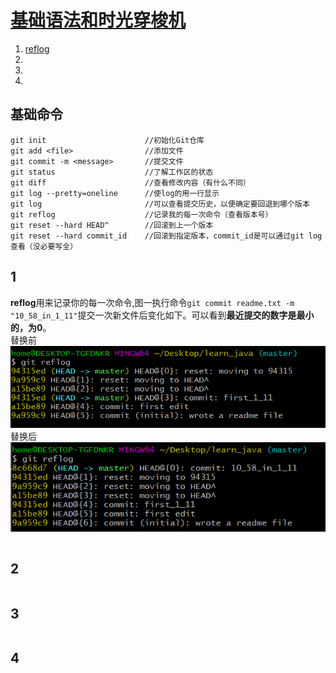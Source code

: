 # [基础语法和时光穿梭机](./basic_grammer.md)
1. [reflog](#1)
2. [](#2)
3. [](#3)
4. [](#4)  

## 基础命令
```git
git init                      //初始化Git仓库
git add <file>                //添加文件
git commit -m <message>       //提交文件
git status                    //了解工作区的状态
git diff                      //查看修改内容（有什么不同）
git log --pretty=oneline      //使log的用一行显示
git log                       //可以查看提交历史，以便确定要回退到哪个版本
git reflog                    //记录我的每一次命令（查看版本号）
git reset --hard HEAD^        //回滚到上一个版本
git reset --hard commit_id    //回滚到指定版本，commit_id是可以通过git log查看（没必要写全）
```
## 1 
**reflog**用来记录你的每一次命令,图一执行命令```git commit readme.txt -m "10_58_in_1_11"```提交一次新文件后变化如下。可以看到**最近提交的数字是最小的，为0**。  
替换前  
![](img/reflog1.PNG "图一")  
替换后  
![](img/reflog2.PNG)  
```cpp
```  
## 2
```cpp
```  
## 3
```cpp
```  
## 4
```cpp
```  
